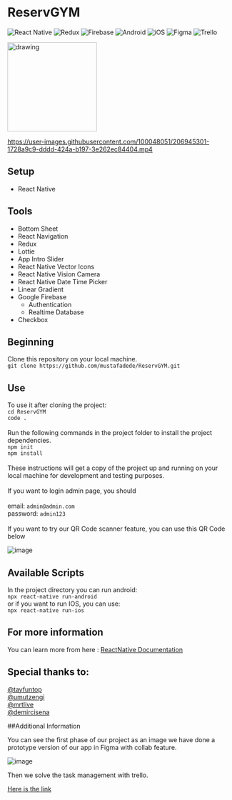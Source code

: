 # ReservGYM
![React Native](https://img.shields.io/badge/react_native-%2320232a.svg?style=for-the-badge&logo=react&logoColor=%2361DAFB)
![Redux](https://img.shields.io/badge/redux-%23593d88.svg?style=for-the-badge&logo=redux&logoColor=white)
![Firebase](https://img.shields.io/badge/firebase-%23039BE5.svg?style=for-the-badge&logo=firebase)
![Android](https://img.shields.io/badge/Android-3DDC84?style=for-the-badge&logo=android&logoColor=white)
![iOS](https://img.shields.io/badge/iOS-000000?style=for-the-badge&logo=ios&logoColor=white)
![Figma](https://img.shields.io/badge/figma-%23F24E1E.svg?style=for-the-badge&logo=figma&logoColor=white)
![Trello](https://img.shields.io/badge/Trello-%23026AA7.svg?style=for-the-badge&logo=Trello&logoColor=white)


<img src="https://cdn.discordapp.com/attachments/1044956647996526623/1051553029469507594/resergym.png" alt="drawing" width="200"/>

https://user-images.githubusercontent.com/100048051/206945301-1728a9c9-dddd-424a-b197-3e262ec84404.mp4

## Setup

- React Native

## Tools

- Bottom Sheet
- React Navigation
- Redux
- Lottie
- App Intro Slider
- React Native Vector Icons
- React Native Vision Camera
- React Native Date Time Picker
- Linear Gradient
- Google Firebase
    - Authentication
    - Realtime Database
- Checkbox

## Beginning

Clone this repository on your local machine.
<br>
`git clone https://github.com/mustafadede/ReservGYM.git`

## Use

To use it after cloning the project:
<br>
`cd ReservGYM`
<br>
`code .`
<br>
<br>
Run the following commands in the project folder to install the project dependencies.
<br>
`npm init`
<br>
`npm install`
<br>
<br>
These instructions will get a copy of the project up and running on your local machine for development and testing purposes.
<br>
<br>
If you want to login admin page, you should
<br>
<br>
email: `admin@admin.com`
<br>
password: `admin123`
<br>
<br>
If you want to try our QR Code scanner feature, you can use this QR Code below

![image](https://user-images.githubusercontent.com/95627279/206928230-b972eb37-292a-47d8-99d6-01db2fa4fa25.png)


## Available Scripts

In the project directory you can run android:
<br>
`npx react-native run-android`
<br>
or if you want to run IOS, you can use:
<br>
`npx react-native run-ios`

## For more information

You can learn more from here : <a href="https://reactnative.dev/">ReactNative Documentation</a>

## Special thanks to:
[@tayfuntop](https://www.github.com/tayfuntop)
<br>
[@umutzengi](https://www.github.com/umutzengi)
<br>
[@mrtlive](https://www.github.com/mrtlive)
<br>
[@demircisena](https://www.github.com/demircisena)

##Additional Information

You can see the first phase of our project as an image we have done a prototype version of our app in Figma with collab feature.

![image](https://user-images.githubusercontent.com/95627279/206928693-b705e06a-8bfb-47cb-86a2-74d5fd4dafa8.png)

Then we solve the task management with trello.

[Here is the link](https://trello.com/b/AFdoaM2i/reservgym)
